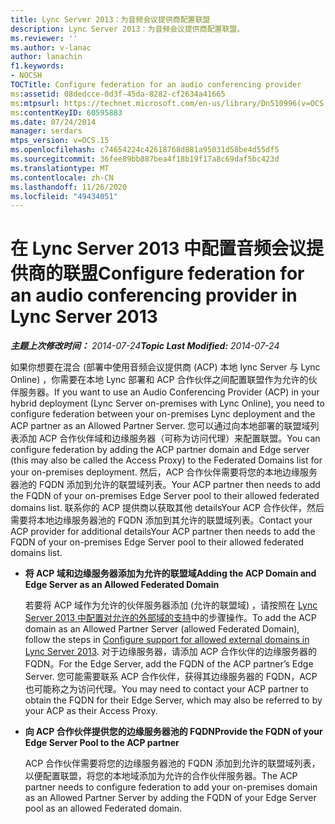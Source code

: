 ```yaml
---
title: Lync Server 2013：为音频会议提供商配置联盟
description: Lync Server 2013：为音频会议提供商配置联盟。
ms.reviewer: ''
ms.author: v-lanac
author: lanachin
f1.keywords:
- NOCSH
TOCTitle: Configure federation for an audio conferencing provider
ms:assetid: 08dedcce-0d3f-45da-8282-cf2634a41665
ms:mtpsurl: https://technet.microsoft.com/en-us/library/Dn510996(v=OCS.15)
ms:contentKeyID: 60595883
ms.date: 07/24/2014
manager: serdars
mtps_version: v=OCS.15
ms.openlocfilehash: c74654224c42618768d881a95031d58be4d55df5
ms.sourcegitcommit: 36fee89bb887bea4f18b19f17a8c69daf5bc423d
ms.translationtype: MT
ms.contentlocale: zh-CN
ms.lasthandoff: 11/26/2020
ms.locfileid: "49434051"
---
```

# <a name="configure-federation-for-an-audio-conferencing-provider-in-lync-server-2013"></a><span data-ttu-id="3b5c5-103">在 Lync Server 2013 中配置音频会议提供商的联盟</span><span class="sxs-lookup"><span data-stu-id="3b5c5-103">Configure federation for an audio conferencing provider in Lync Server 2013</span></span>

<div data-xmlns="http://www.w3.org/1999/xhtml">

<div class="topic" data-xmlns="http://www.w3.org/1999/xhtml" data-msxsl="urn:schemas-microsoft-com:xslt" data-cs="https://msdn.microsoft.com/">

<div data-asp="https://msdn2.microsoft.com/asp">



</div>

<div id="mainSection">

<div id="mainBody"><span data-ttu-id="3b5c5-104">

<span> </span></span><span class="sxs-lookup"><span data-stu-id="3b5c5-104">

<span> </span></span></span>

<span data-ttu-id="3b5c5-105">_**主题上次修改时间：** 2014-07-24_</span><span class="sxs-lookup"><span data-stu-id="3b5c5-105">_**Topic Last Modified:** 2014-07-24_</span></span>

<span data-ttu-id="3b5c5-106">如果你想要在混合 (部署中使用音频会议提供商 (ACP) 本地 lync Server 与 Lync Online) ，你需要在本地 Lync 部署和 ACP 合作伙伴之间配置联盟作为允许的伙伴服务器。</span><span class="sxs-lookup"><span data-stu-id="3b5c5-106">If you want to use an Audio Conferencing Provider (ACP) in your hybrid deployment (Lync Server on-premises with Lync Online), you need to configure federation between your on-premises Lync deployment and the ACP partner as an Allowed Partner Server.</span></span> <span data-ttu-id="3b5c5-107">您可以通过向本地部署的联盟域列表添加 ACP 合作伙伴域和边缘服务器（可称为访问代理）来配置联盟。</span><span class="sxs-lookup"><span data-stu-id="3b5c5-107">You can configure federation by adding the ACP partner domain and Edge server (this may also be called the Access Proxy) to the Federated Domains list for your on-premises deployment.</span></span> <span data-ttu-id="3b5c5-108">然后，ACP 合作伙伴需要将您的本地边缘服务器池的 FQDN 添加到允许的联盟域列表。</span><span class="sxs-lookup"><span data-stu-id="3b5c5-108">Your ACP partner then needs to add the FQDN of your on-premises Edge Server pool to their allowed federated domains list.</span></span> <span data-ttu-id="3b5c5-109">联系你的 ACP 提供商以获取其他 detailsYour ACP 合作伙伴，然后需要将本地边缘服务器池的 FQDN 添加到其允许的联盟域列表。</span><span class="sxs-lookup"><span data-stu-id="3b5c5-109">Contact your ACP provider for additional detailsYour ACP partner then needs to add the FQDN of your on-premises Edge Server pool to their allowed federated domains list.</span></span>

  - <span data-ttu-id="3b5c5-110">**将 ACP 域和边缘服务器添加为允许的联盟域**</span><span class="sxs-lookup"><span data-stu-id="3b5c5-110">**Adding the ACP Domain and Edge Server as an Allowed Federated Domain**</span></span>
    
    <span data-ttu-id="3b5c5-111">若要将 ACP 域作为允许的伙伴服务器添加 (允许的联盟域) ，请按照在 [Lync Server 2013 中配置对允许的外部域的支持](lync-server-2013-configure-support-for-allowed-external-domains.md)中的步骤操作。</span><span class="sxs-lookup"><span data-stu-id="3b5c5-111">To add the ACP domain as an Allowed Partner Server (allowed Federated Domain), follow the steps in [Configure support for allowed external domains in Lync Server 2013](lync-server-2013-configure-support-for-allowed-external-domains.md).</span></span> <span data-ttu-id="3b5c5-112">对于边缘服务器，请添加 ACP 合作伙伴的边缘服务器的 FQDN。</span><span class="sxs-lookup"><span data-stu-id="3b5c5-112">For the Edge Server, add the FQDN of the ACP partner’s Edge Server.</span></span> <span data-ttu-id="3b5c5-113">您可能需要联系 ACP 合作伙伴，获得其边缘服务器的 FQDN，ACP 也可能称之为访问代理。</span><span class="sxs-lookup"><span data-stu-id="3b5c5-113">You may need to contact your ACP partner to obtain the FQDN for their Edge Server, which may also be referred to by your ACP as their Access Proxy.</span></span>

  - <span data-ttu-id="3b5c5-114">**向 ACP 合作伙伴提供您的边缘服务器池的 FQDN**</span><span class="sxs-lookup"><span data-stu-id="3b5c5-114">**Provide the FQDN of your Edge Server Pool to the ACP partner**</span></span>
    
    <span data-ttu-id="3b5c5-115">ACP 合作伙伴需要将您的边缘服务器池的 FQDN 添加到允许的联盟域列表，以便配置联盟，将您的本地域添加为允许的合作伙伴服务器。</span><span class="sxs-lookup"><span data-stu-id="3b5c5-115">The ACP partner needs to configure federation to add your on-premises domain as an Allowed Partner Server by adding the FQDN of your Edge Server pool as an allowed Federated domain.</span></span>

<span data-ttu-id="3b5c5-116"></div>

<span> </span>

</div>

</div>

</span><span class="sxs-lookup"><span data-stu-id="3b5c5-116"></div>

<span> </span>

</div>

</div>

</span></span></div>


